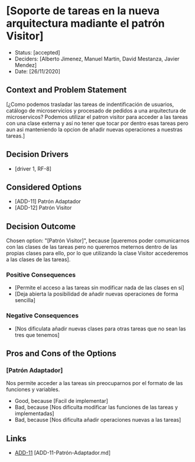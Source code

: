 # [Soporte de tareas en la nueva arquitectura madiante el patrón Visitor]

* Status: [accepted]
* Deciders: [Alberto Jimenez, Manuel Martin, David Mestanza, Javier Mendez]
* Date: [26/11/2020]

## Context and Problem Statement

[¿Como podemos trasladar las tareas de indentificación de usuarios, catálogo de microservicios y procesado de pedidos a una arquitectura de microservicos?
Podemos utilizar el patron visitor para acceder a las tareas con una clase externa y así no tener que tocar por dentro esas tareas pero aun asi manteniendo la opcion de añadir nuevas operaciones a nuestras tareas.]

## Decision Drivers

* [driver 1, RF-8]

## Considered Options

* [ADD-11] Patrón Adaptador
* [ADD-12] Patrón Visitor

## Decision Outcome

Chosen option: "[Patrón Visitor]", because [queremos poder comunicarnos con las clases de las tareas pero no queremos meternos dentro de las propias clases para ello, por lo que utilizando la clase Visitor accederemos a las clases de las tareas].

### Positive Consequences

* [Permite el acceso a las tareas sin modificar nada de las clases en sí]
* [Deja abierta la posibilidad de añadir nuevas operaciones de forma sencilla]

### Negative Consequences

* [Nos dificulata añadir nuevas clases para otras tareas que no sean las tres que tenemos]

## Pros and Cons of the Options

### [Patrón Adaptador]

Nos permite acceder a las tareas sin preocuparnos por el formato de las funciones y variables.

* Good, because [Facil de implementar]
* Bad, because [Nos dificulta modificar las funciones de las tareas y implementadas]
* Bad, because [Nos dificulta añadir operaciones nuevas a las tareas]


## Links

* [ADD-11](https://github.com/CarlotaMenendez/PracticaDAS/blob/main/docs/adr/ADD-11-Patron-Adaptador.md) [ADD-11-Patrón-Adaptador.md]

<!-- markdownlint-disable-file MD013 -->
